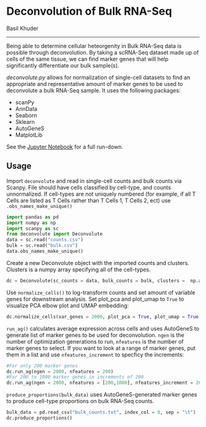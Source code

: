 # Deconvolution of Bulk RNA-Seq
Basil Khuder

-------
Being able to determine cellular heteorgenity in Bulk RNA-Seq data is possible through deconvolution. By taking a scRNA-Seq dataset made 
up of cells of the same tissue, we can find marker genes that will help significantly differentiate our bulk sample(s). 

*deconvolute.py* allows for normalization of single-cell datasets to find an appropriate and representative amount of  marker genes to be used to deconvolute a bulk RNA-Seq sample. It uses the following packages: 

- scanPy
- AnnData
- Seaborn
- Sklearn
- AutoGeneS
- MatplotLib

See the [Jupyter Notebook](https://github.com/basilkhuder/BulkDeconvolution/blob/master/deconvolute.ipynb) for a full run-down. 

## Usage

Import ```deconvolute``` and read in single-cell counts and bulk counts via Scanpy. File should have cells classified by cell-type, and counts unnormalized. If cell-types are not uniquely numbered (for example, if all T Cells are listed as T Cells rather than T Cells 1, T Cells 2, ect) use ```.obs_names_make_unique()```

``` python
import pandas as pd
import numpy as np
import scanpy as sc
from deconvolute import Deconvolute
data = sc.read("counts.csv")
bulk = sc.read("bulk.csv")
data.obs_names_make_unique()
```
Create a new Deconvolute object with the imported counts and clusters. Clusters is a numpy array specifying all of the cell-types.

``` python
dc = Deconvolute(sc_counts = data, bulk_counts = bulk, clusters =  np.array(['NK Cells', 'T Cells' ,'B Cells','DC Cells']))
```

Use ```normalize_cells()``` to log-transform counts and set amount of variable genes for downstream analysis. Set plot_pca and plot_umap to ```True``` to visualize PCA elbow plot and UMAP embedding:

``` python
dc.normalize_cells(var_genes = 2000, plot_pca = True, plot_umap = True)
```

```run_ag()``` calculates average expression across cells and uses AutoGeneS to generate list of marker genes to be used for deconvolution. ```ngen``` is the number of optimization generations to run, ```nfeatures``` is the number of marker genes to select. If you want to look at a range of marker genes, put them in a list and use ```nfeatures_increment``` to specficy the increments:

``` python
#For only 200 marker genes
dc.run_ag(ngen = 2000, nfeatures = 200)
#For 200 to 1000 marker genes in increments of 200
dc.run_ag(ngen = 2000, nfeatures = [200,1000], nfeatures_increment = 200)
```

```produce_proportions(bulk_data)``` uses AutoGeneS-generated marker genes to produce cell-type proportions on bulk RNA-Seq counts. 

``` python
bulk_data = pd.read_csv("bulk_counts.txt", index_col = 0, sep = "\t")
dc.produce_proportions()
```
